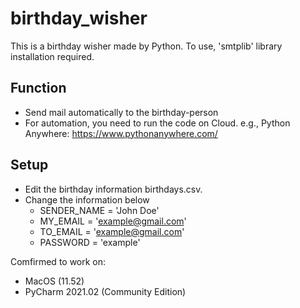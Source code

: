 # birthday_wisher
This is a birthday wisher made by Python. To use, 'smtplib' library installation required.

## Function
- Send mail automatically to the birthday-person
- For automation, you need to run the code on Cloud. e.g., Python Anywhere: https://www.pythonanywhere.com/

## Setup
- Edit the birthday information birthdays.csv.
- Change the information below
  - SENDER_NAME = 'John Doe'
  - MY_EMAIL = 'example@gmail.com'
  - TO_EMAIL = 'example@gmail.com'
  - PASSWORD = 'example'

Comfirmed to work on:
- MacOS (11.52)
- PyCharm 2021.02 (Community Edition)
